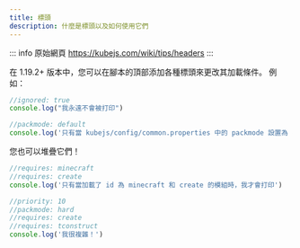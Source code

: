 ```yaml
---
title: 標頭
description: 什麼是標頭以及如何使用它們
---
```


::: info 原始網頁
https://kubejs.com/wiki/tips/headers
:::

在 1.19.2+ 版本中，您可以在腳本的頂部添加各種標頭來更改其加載條件。
例如：

```js
//ignored: true
console.log("我永遠不會被打印")
```

```js
//packmode: default
console.log('只有當 kubejs/config/common.properties 中的 packmode 設置為 default 時，我才會打印')
```

您也可以堆疊它們！

```js
//requires: minecraft
//requires: create
console.log('只有當加載了 id 為 minecraft 和 create 的模組時，我才會打印')
```

```js
//priority: 10
//packmode: hard
//requires: create
//requires: tconstruct
console.log('我很複雜！')
```